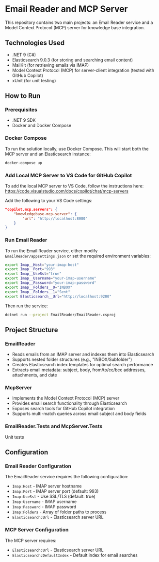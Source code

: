 # Email Reader and MCP Server

This repository contains two main projects: an Email Reader service and a Model Context Protocol (MCP) server for knowledge base integration.

## Technologies Used

- .NET 9 (C#)
- Elasticsearch 9.0.3 (for storing and searching email content)
- MailKit (for retrieving emails via IMAP)
- Model Context Protocol (MCP) for server-client integration (tested with GitHub Copilot)
- xUnit (for unit testing)

## How to Run

### Prerequisites

- .NET 9 SDK
- Docker and Docker Compose

### Docker Compose

To run the solution locally, use Docker Compose. This will start both the MCP server and an Elasticsearch instance:

```bash
docker-compose up
```

### Add Local MCP Server to VS Code for GitHub Copilot

To add the local MCP server to VS Code, follow the instructions here: https://code.visualstudio.com/docs/copilot/chat/mcp-servers

Add the following to your VS Code settings:

```json
"copilot.mcp.servers": {
    "knowledgebase-mcp-server": {
        "url": "http://localhost:8080"
    }
}
```

### Run Email Reader

To run the Email Reader service, either modify `EmailReader/appsettings.json` or set the required environment variables:

```bash
export Imap__Host="your-imap-host"
export Imap__Port="993"
export Imap__UseSsl="true"
export Imap__Username="your-imap-username"
export Imap__Password="your-imap-password"
export Imap__Folders__0="INBOX"
export Imap__Folders__1="Sent"
export Elasticsearch__Url="http://localhost:9200"
```

Then run the service:

```bash
dotnet run --project EmailReader/EmailReader.csproj
```

## Project Structure

### EmailReader
- Reads emails from an IMAP server and indexes them into Elasticsearch
- Supports nested folder structures (e.g., "INBOX/Subfolder")
- Creates Elasticsearch index templates for optimal search performance
- Extracts email metadata: subject, body, from/to/cc/bcc addresses, attachments, and date

### McpServer
- Implements the Model Context Protocol (MCP) server
- Provides email search functionality through Elasticsearch
- Exposes search tools for GitHub Copilot integration
- Supports multi-match queries across email subject and body fields

### EmailReader.Tests and McpServer.Tests
Unit tests

## Configuration

### Email Reader Configuration

The EmailReader service requires the following configuration:

- `Imap:Host` - IMAP server hostname
- `Imap:Port` - IMAP server port (default: 993)
- `Imap:UseSsl` - Use SSL/TLS (default: true)
- `Imap:Username` - IMAP username
- `Imap:Password` - IMAP password
- `Imap:Folders` - Array of folder paths to process
- `Elasticsearch:Url` - Elasticsearch server URL

### MCP Server Configuration

The MCP server requires:

- `Elasticsearch:Url` - Elasticsearch server URL
- `Elasticsearch:DefaultIndex` - Default index for email searches
